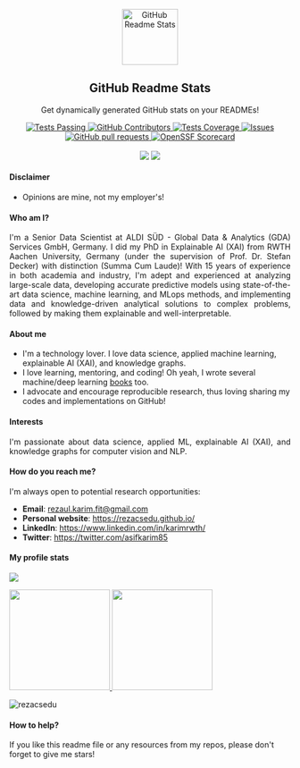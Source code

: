 <p align="center">
   <img width="100px" src="https://res.cloudinary.com/rezacsedu/image/upload/v1594908242/logo_ccswme.svg" align="center" alt="GitHub Readme Stats" />
 <h2 align="center">GitHub Readme Stats</h2>
 <p align="center">Get dynamically generated GitHub stats on your READMEs!</p>
</p>
  <p align="center">
    <a href="https://github.com/rezacsedu/github-readme-stats/actions">
      <img alt="Tests Passing" src="https://github.com/rezacsedu/github-readme-stats/workflows/Test/badge.svg" />
    </a>
    <a href="https://github.com/rezacsedu/github-readme-stats/graphs/contributors">
      <img alt="GitHub Contributors" src="https://img.shields.io/github/contributors/rezacsedu/github-readme-stats" />
    </a>
    <a href="https://codecov.io/gh/rezacsedu/github-readme-stats">
      <img alt="Tests Coverage" src="https://codecov.io/gh/rezacsedu/github-readme-stats/branch/master/graph/badge.svg" />
    </a>
    <a href="https://github.com/rezacsedu/github-readme-stats/issues">
      <img alt="Issues" src="https://img.shields.io/github/issues/rezacsedu/github-readme-stats?color=0088ff" />
    </a>
    <a href="https://github.com/rezacsedu/github-readme-stats/pulls">
      <img alt="GitHub pull requests" src="https://img.shields.io/github/issues-pr/rezacsedu/github-readme-stats?color=0088ff" />
    </a>
    <a href="https://securityscorecards.dev/viewer/?uri=github.com/rezacsedu/github-readme-stats">
      <img alt="OpenSSF Scorecard" src="https://api.securityscorecards.dev/projects/github.com/rezacsedu/github-readme-stats/badge" />
    </a>
    <br />
    <br />
  <a href="https://www.linkedin.com/in/karimrwth/" target="_blank"><img src="https://img.shields.io/badge/Linkedin-Follow%20Reza-blue?logo=linkedin" /></a>
  <a href="https://rezacsedu.github.io/" target="_blank"></a>
  <a href="https://twitter.com/intent/follow?screen_name=asifkarim85" target="_blank"><img src="https://img.shields.io/twitter/follow/asifkarim85?style=social"/></a>
</p>

#### Disclaimer
- Opinions are mine, not my employer's! 

#### Who am I?
<div align="justify">
I'm a Senior Data Scientist at ALDI SÜD - Global Data & Analytics (GDA) Services GmbH, Germany. I did my PhD in Explainable AI (XAI) from RWTH Aachen University, Germany (under the supervision of Prof. Dr. Stefan Decker) with distinction (Summa Cum Laude)! With 15 years of experience in both academia and industry, I'm adept and experienced at analyzing large-scale data, developing accurate predictive models using state-of-the-art data science, machine learning, and MLops methods, and implementing data and knowledge-driven analytical solutions to complex problems, followed by making them explainable and well-interpretable.   
</div>

#### About me
- I'm a technology lover. I love data science, applied machine learning, explainable AI (XAI), and knowledge graphs. 
- I love learning, mentoring, and coding! Oh yeah, I wrote several machine/deep learning [books](https://www.amazon.com/s?k=Md.+Rezaul+Karim&ref=nb_sb_noss) too. 
- I advocate and encourage reproducible research, thus loving sharing my codes and implementations on GitHub! 

#### Interests
<div align="justify">
I'm passionate about data science, applied ML, explainable AI (XAI), and knowledge graphs for computer vision and NLP.
</div>

#### How do you reach me?
I'm always open to potential research opportunities: 

- **Email**: rezaul.karim.fit@gmail.com
- **Personal website**: https://rezacsedu.github.io/ 
- **LinkedIn**: https://www.linkedin.com/in/karimrwth/ 
- **Twitter**: https://twitter.com/asifkarim85 

#### My profile stats
<p align="left"><img src="https://profile-counter.glitch.me/rezacsedu/count.svg" /></p>

<p align="left">
<a href="https://github.com/rezacsedu">
  <img height="180em" src="https://github-readme-stats-eight-theta.vercel.app/api?username=rezacsedu&show_icons=true&theme=algolia&include_all_commits=true&count_private=false"/>
  <img height="180em" src="https://github-readme-stats-eight-theta.vercel.app/api/top-langs/?username=rezacsedu&langs_count=10&hide=Web%20Ontology%20Language,PHP,HTML,JavaScript,CSS&hide_progress=true&theme=algolia"/>
</a>
</p>

<img src="https://github-readme-streak-stats.herokuapp.com/?user=rezacsedu&theme=dark" alt="rezacsedu"/> 

#### How to help? 
<div align="left">  
If you like this readme file or any resources from my repos, please don't forget to give me stars!  
</div> 
